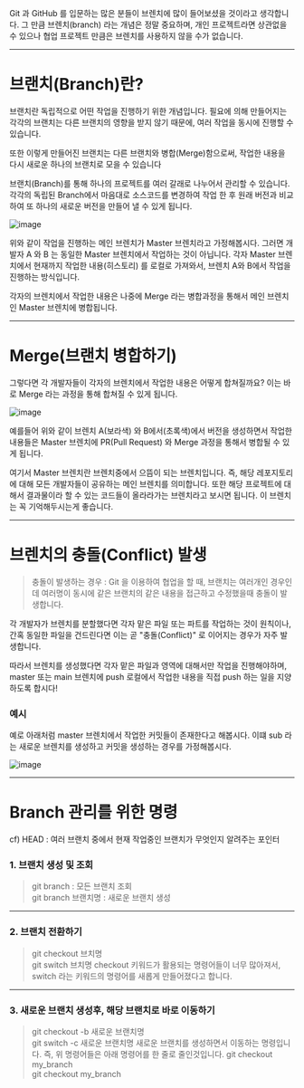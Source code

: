Git 과 GitHub 를 입문하는 많은 분들이 브렌치에 많이 들어보셨을 것이라고 생각합니다. 그 만큼 브렌치(branch) 라는 개념은 정말 중요하며, 개인 프로젝트라면 상관없을 수 있으나 협업 프로젝트 만큼은 브렌치를 사용하지 않을 수가 없습니다.

---
# 브랜치(Branch)란?
브랜치란 독립적으로 어떤 작업을 진행하기 위한 개념입니다. 필요에 의해 만들어지는 각각의 브랜치는 다른 브랜치의 영향을 받지 않기 때문에, 여러 작업을 동시에 진행할 수 있습니다.

또한 이렇게 만들어진 브랜치는 다른 브랜치와 병합(Merge)함으로써, 작업한 내용을 다시 새로운 하나의 브랜치로 모을 수 있습니다

브랜치(Branch)를 통해 하나의 프로젝트를 여러 갈래로 나누어서 관리할 수 있습니다. 각각의 독립된 Branch에서 마음대로 소스코드를 변경하여 작업 한 후 원래 버전과 비교하여 또 하나의 새로운 버전을 만들어 낼 수 있게 됩니다.

![image](https://github.com/truenpeace/studyroom/assets/107344551/6044c71f-f6c6-4889-8fa6-a192b1a89c2c)

위와 같이 작업을 진행하는 메인 브렌치가 Master 브렌치라고 가정해봅시다. 그러면 개발자 A 와 B 는 동일한 Master 브렌치에서 작업하는 것이 아닙니다. 각자 Master 브렌치에서 현재까지 작업한 내용(히스토리) 를 로컬로 가져와서, 브렌치 A와 B에서 작업을 진행하는 방식입니다.

각자의 브렌치에서 작업한 내용은 나중에 Merge 라는 병합과정을 통해서 메인 브렌치인 Master 브렌치에 병합됩니다.

---
# Merge(브랜치 병합하기)
그렇다면 각 개발자들이 각자의 브렌치에서 작업한 내용은 어떻게 합쳐질까요? 이는 바로 Merge 라는 과정을 통해 합쳐질 수 있게 됩니다.

![image](https://github.com/truenpeace/studyroom/assets/107344551/8d9b4da8-cd10-4bb7-8885-2619a5b89435)

예를들어 위와 같이 브렌치 A(보라색) 와 B에서(초록색)에서 버전을 생성하면서 작업한 내용들은 Master 브렌치에 PR(Pull Request) 와 Merge 과정을 통해서 병합될 수 있게 됩니다.

여기서 Master 브렌치란 브렌치중에서 으뜸이 되는 브렌치입니다. 즉, 해당 레포지토리에 대해 모든 개발자들이 공유하는 메인 브렌치를 의미합니다. 또한 해당 프로젝트에 대해서 결과물이라 할 수 있는 코드들이 올라라가는 브렌치라고 보시면 됩니다. 이 브렌치는 꼭 기억해두시는게 좋습니다.

---
# 브렌치의 충돌(Conflict) 발생
> 충돌이 발생하는 경우 : Git 을 이용하여 협업을 할 때, 브랜치는 여러개인 경우인데 여러명이 동시에 같은 브랜치의 같은 내용을 접근하고 수정했을때 충돌이 발생합니다.

각 개발자가 브렌치를 분할했다면 각자 맡은 파일 또는 파트를 작업하는 것이 원칙이나, 간혹 동일한 파일을 건드린다면 이는 곧 "충돌(Conflict)" 로 이어지는 경우가 자주 발생합니다.

따라서 브렌치를 생성했다면 각자 맡은 파일과 영역에 대해서만 작업을 진행해야하며, master 또는 main 브렌치에 push 로컬에서 작업한 내용을 직접 push 하는 일을 지양하도록 합시다!

### 예시
예로 아래처럼 master 브렌치에서 작업한 커밋들이 존재한다고 해봅시다.
이떄 sub 라는 새로운 브렌치를 생성하고 커밋을 생성하는 경우를 가정해봅시다.

![image](https://github.com/truenpeace/studyroom/assets/107344551/f8fe2ffc-d445-450d-b750-b5f75f392d7b)

---
# Branch 관리를 위한 명령
cf) HEAD : 여러 브랜치 중에서 현재 작업중인 브랜치가 무엇인지 알려주는 포인터

### 1. 브랜치 생성 및 조회
> git branch : 모든 브랜치 조회<br>
> git branch 브랜치명 : 새로운 브랜치 생성
---
### 2. 브랜치 전환하기
> git checkout 브치명<br>
> git switch 브치명
checkout 키워드가 활용되는 명령어들이 너무 많아져서, switch 라는 키워드의 명령어를 새롭게 만들어졌다고 합니다.
---
### 3. 새로운 브랜치 생성후, 해당 브랜치로 바로 이동하기
> git checkout -b 새로운 브랜치명<br>
> git switch -c 새로운 브랜치명
새로운 브랜치를 생성하면서 이동하는 명령입니다. 즉, 위 명령어들은 아래 명령어를 한 줄로 줄인것입니다.
> git checkout my_branch<br>
> git checkout my_branch
> 
